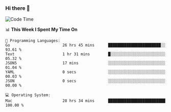 ### Hi there 👋

<!--
**CrazyCollin/crazycollin** is a ✨ _special_ ✨ repository because its `README.md` (this file) appears on your GitHub profile.

Here are some ideas to get you started:

- 🔭 I’m currently working on ...
- 🌱 I’m currently learning ...
- 👯 I’m looking to collaborate on ...
- 🤔 I’m looking for help with ...
- 💬 Ask me about ...
- 📫 How to reach me: ...
- 😄 Pronouns: ...
- ⚡ Fun fact: ...
-->

<!--START_SECTION:waka-->
![Code Time](http://img.shields.io/badge/Code%20Time-5%2C204%20hrs%2054%20mins-blue)

📊 **This Week I Spent My Time On** 

```text
💬 Programming Languages: 
Go                       26 hrs 45 mins      ███████████████████████░░   93.61 % 
Text                     1 hr 31 mins        █░░░░░░░░░░░░░░░░░░░░░░░░   05.32 % 
JSON5                    17 mins             ░░░░░░░░░░░░░░░░░░░░░░░░░   01.04 % 
YAML                     0 secs              ░░░░░░░░░░░░░░░░░░░░░░░░░   00.03 % 
JSON                     0 secs              ░░░░░░░░░░░░░░░░░░░░░░░░░   00.00 % 

💻 Operating System: 
Mac                      28 hrs 34 mins      █████████████████████████   100.00 % 
```


<!--END_SECTION:waka-->
